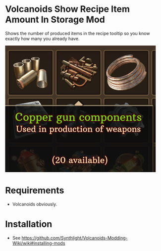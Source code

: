 ﻿# Volcanoids Show Recipe Item Amount In Storage Mod
Shows the number of produced items in the recipe tooltip so you know exactly how many you already have.

![](.thumb.png)

# Requirements
- Volcanoids obviously.

# Installation
- See https://github.com/Synthlight/Volcanoids-Modding-Wiki/wiki#installing-mods